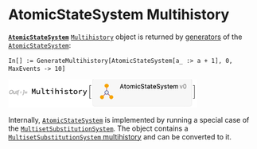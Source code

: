 # AtomicStateSystem Multihistory

[**`AtomicStateSystem`**](/Documentation/Systems/AtomicStateSystem.md) [`Multihistory`](README.md) object is returned by
[generators](/Documentation/Generators/README.md) of the
[`AtomicStateSystem`](/Documentation/Systems/AtomicStateSystem.md):

```wl
In[] := GenerateMultihistory[AtomicStateSystem[a_ :> a + 1], 0, MaxEvents -> 10]
```

<img src="/Documentation/Images/AtomicStateMultihistory.png" width="378.6">

Internally, [`AtomicStateSystem`](/Documentation/Systems/AtomicStateSystem.md) is implemented by running a special case
of the [`MultisetSubstitutionSystem`](/Documentation/Systems/MultisetSubstitutionSystem.md). The object contains a
[`MultisetSubstitutionSystem` multihistory](MultisetSubstitutionSystem0.md) and can be converted to it.
